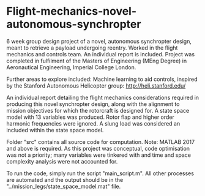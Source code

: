# Flight-mechanics-novel-autonomous-synchropter
6 week group design project of a novel, autonomous synchropter design, meant to retrieve a payload undergoing reentry. Worked in the flight mechanics and controls team. An individual report is included. Project was completed in fulfilment of the Masters of Engineering (MEng Degree) in Aeronautical Engineering, Imperial College London. 

Further areas to explore included: Machine learning to aid controls, inspired by the Stanford Autonomous Helicopter group: http://heli.stanford.edu/

An individual report detailing the flight mechanics considerations required in producing this novel synchropter design, along with the alignment to mission objectives for which the rotorcraft is designed for. A state space model with 13 variables was produced. Rotor flap and higher order harmonic frequencies were ignored. A slung load was considered an included within the state space model. 

Folder "src" contains all source code for computation. Note: MATLAB 2017 and above is required. As this project was conceptual, code optimisation was not a priority; many variables were tinkered with and time and space complexity analysis were not accounted for. 

To run the code, simply run the script "main_script.m". All other processes are automated and the output should be in the "../mission_legs/state_space_model.mat" file. 

